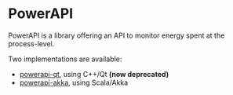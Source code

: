 # PowerAPI

PowerAPI is a library offering an API to monitor energy spent at the process-level.

Two implementations are available:
* [powerapi-qt](https://github.com/abourdon/powerapi-qt "powerapi-qt"), using C++/Qt **(now deprecated)**
* [powerapi-akka](https://github.com/abourdon/powerapi-akka "powerapi-akka"), using Scala/Akka
